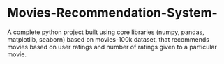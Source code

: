 # Movies-Recommendation-System-
A complete python project built using core libraries (numpy, pandas, matplotlib, seaborn) based on movies-100k dataset, that recommends movies based on user ratings and number of ratings given to a particular movie.
